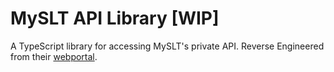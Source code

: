 # MySLT API Library [WIP]

A TypeScript library for accessing MySLT's private API. Reverse Engineered from their [webportal](https://myslt.slt.lk).
